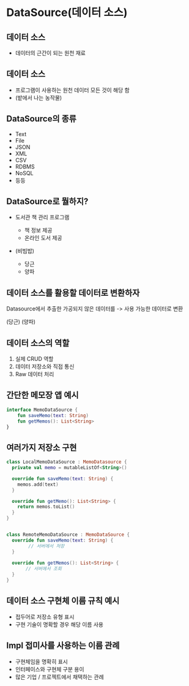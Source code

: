 # DataSource(데이터 소스)

## 데이터 소스 
- 데이터의 근간이 되는 원천 재료 

## 데이터 소스 
- 프로그램이 사용하는 원천 데이터 모든 것이 해당 함
- (밭에서 나는 농작물)

## DataSource의 종류
- Text
- File
- JSON
- XML
- CSV
- RDBMS
- NoSQL
- 등등

## DataSource로 뭘하지?
- 도서관 책 관리 프로그램
  - 책 정보 제공
  - 온라인 도서 제공

- (비빔밥)
  - 당근
  - 양파

## 데이터 소스를 활용할 데이터로 변환하자
Datasource에서 추출한 가공되지 않은 데이터를 -> 사용 가능한 데이터로 변환

(당근)
(양파)

## 데이터 소스의 역할
1. 실제 CRUD 역할
2. 데이터 저장소와 직접 통신
3. Raw 데이터 처리 


## 간단한 메모장 앱 예시
```kotlin
interface MemoDataSource {
    fun saveMemo(text: String)
    fun getMemos(): List<String>
}
```


## 여러가지 저장소 구현
```kotlin
class LocalMemoDataSource : MemoDatasource {
  private val memo = mutableListOf<String>()

  override fun saveMemo(text: String) {
    memos.add(text)
  }

  override fun getMemo(): List<String> {
    return memos.toList()
  }
}


class RemoteMemoDataSource : MemoDataSource {
  override fun saveMemo(text: String) {
        // 서버에서 저장   
  }
  
  override fun getMemos(): List<String> {
       // 서버에서 조회
  }
}
```

## 데이터 소스 구현체 이름 규칙 예시
- 접두어로 저장소 유형 표시 
- 구현 기술이 명확할 경우 해당 이름 사용 

## Impl 접미사를 사용하는 이름 관례
- 구현체임을 명확히 표시
- 인터페이스와 구현체 구분 용이
- 많은 기업 / 프로젝트에서 채택하는 관례












